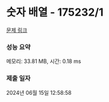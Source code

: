 # 숫자 배열 - 175232/1 

[문제 링크](https://level.goorm.io/exam/175232/%EC%88%AB%EC%9E%90-%EB%B0%B0%EC%97%B4/quiz/1) 

### 성능 요약

메모리: 33.81 MB, 시간: 0.18 ms

### 제출 일자

2024년 06월 15일 12:58:58

